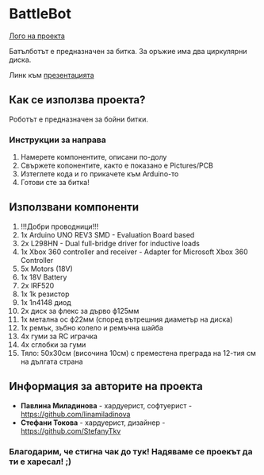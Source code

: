 # BattleBot

[Лого на проекта](bb.png)

Батълботът е предназначен за битка. За оръжие има два циркулярни диска.

Линк към [презентацията](https://docs.google.com/presentation/d/1oeRDDqVRljNsF_pRaTUkYjFw8iTTUIGnjSwjE-AOOSw/edit?usp=sharing)

## Как се използва проекта?

Роботът е предназначен за бойни битки. 

### Инструкции за направа

1) Намерете компонентите, описани по-долу
2) Свържете копонентите, кaкто е показано е Pictures/PCB
3) Изтеглете кода и го прикачете към Arduino-то
4) Готови сте за битка!

## Използвани компоненти

1) !!!Добри проводници!!!
2) 1x Arduino UNO REV3 SMD - Evaluation Board based 
3) 2x L298HN - Dual full-bridge driver for inductive loads 
4) 1x Xbox 360 controller and receiver - Adapter for Microsoft Xbox 360 Controller
5) 5x Motors (18V)
6) 1x 18V Battery
7) 2х IRF520
8) 1х 1k резистор
9) 1x 1n4148 диод 
10) 2x диск за флекс за дърво ф125мм
11) 1x метална ос ф22мм (според вътрешния диаметър на диска)
12) 1х ремък, зъбно колело и ремъчна шайба
13) 4х гуми за RC играчка
14) 4х сглобки за гуми 
15) Тяло: 50х30см (височина 10см) с преместена преграда на 12-тия см на дългата страна

## Информация за авторите на проекта

* **Павлина Миладинова** - хардуерист, софтуерист - https://github.com/linamiladinova
* **Стефани Токова** - хардуерист, дизайнер - https://github.com/StefanyTkv

### Благодарим, че стигна чак до тук! Надяваме се проекът да ти е харесал! ;)
